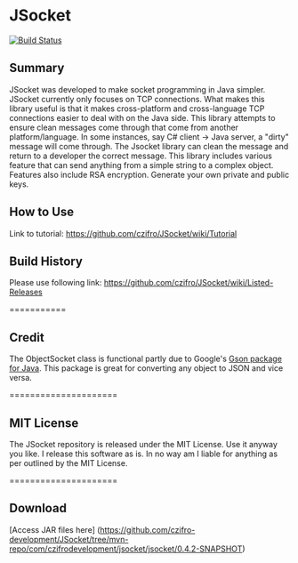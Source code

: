 JSocket
===============

[![Build Status](https://travis-ci.org/czifro/JSocket.svg?branch=master)](https://travis-ci.org/czifro/JSocket.svg?branch=master)


Summary
----------

JSocket was developed to make socket programming in Java simpler. JSocket currently only focuses on TCP connections. What makes this library useful is that it makes cross-platform and cross-language TCP connections easier to deal with on the Java side. This library attempts to ensure clean messages come through that come from another platform/language. In some instances, say C# client -> Java server, a "dirty" message will come through. The Jsocket library can clean the message and return to a developer the correct message. This library includes various feature that can send anything from a simple string to a complex object. Features also include RSA encryption. Generate your own private and public keys.


How to Use
-----------

Link to tutorial: https://github.com/czifro/JSocket/wiki/Tutorial


Build History
--------------

Please use following link: https://github.com/czifro/JSocket/wiki/Listed-Releases


===========


Credit
-------------

The ObjectSocket class is functional partly due to Google's [Gson package for Java](https://code.google.com/p/google-gson/). This package is great for converting any object to JSON and vice versa.

   
=====================


MIT License
---------------------------

The JSocket repository is released under the MIT License. Use it anyway you like. I release this software as is. In no way am I liable for anything as per outlined by the MIT License.


=====================


Download
-----------

[Access JAR files here] (https://github.com/czifro-development/JSocket/tree/mvn-repo/com/czifrodevelopment/jsocket/jsocket/0.4.2-SNAPSHOT)
